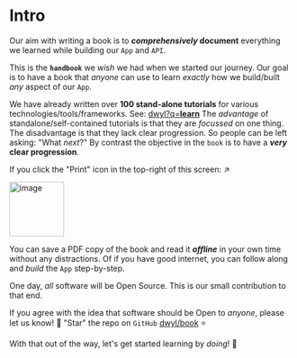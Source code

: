 # Intro

Our aim with writing a book 
is to **_comprehensively_ document**
everything we learned 
while building our `App`
and `API`.

This is the **`handbook`** 
we _wish_ we had 
when we started our journey.
Our goal is to have a book 
that _anyone_ can use 
to learn _exactly_ how we build/built
_any_ aspect of our `App`. 

We have already written over 
**100 stand-alone tutorials**
for various technologies/tools/frameworks.
See:
[dwyl?q=**learn**](https://github.com/dwyl?q=learn)
The _advantage_ of 
standalone/self-contained tutorials
is that they are _focussed_ 
on one thing.
The disadvantage 
is that they lack clear progression.
So people can be left asking:
"What _next_?"
By contrast the objective in the `book`
is to have a **_very_ clear progression**.

If you click the "Print" icon 
in the top-right of this screen: ↗️

<img width="97" alt="image" src="https://user-images.githubusercontent.com/194400/219624215-3d780055-5151-4e2e-8632-893578c4412b.png">

You can save a PDF copy of the book 
and read it ***offline*** in your own time
without any distractions.
Of if you have good internet,
you can follow along 
and _build_ the `App` step-by-step.

One day, _all_ software will be Open Source.
This is our small contribution to that end.

If you agree with the idea
that software should be Open to _anyone_,
please let us know! 🙏
"Star" the repo on `GitHub`
[dwyl/book](https://github.com/dwyl/book) ⭐

With that out of the way,
let's get started learning by _doing_! 🚀